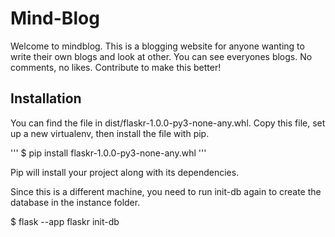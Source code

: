 # Mind-Blog

Welcome to mindblog. This is a blogging website for anyone wanting to write their own blogs and look at other. You can see everyones blogs. No comments, no likes. Contribute to make this better!

## Installation


You can find the file in dist/flaskr-1.0.0-py3-none-any.whl. 
Copy this file, set up a new virtualenv, then install the file with pip.

'''
$ pip install flaskr-1.0.0-py3-none-any.whl
'''

Pip will install your project along with its dependencies.

Since this is a different machine, you need to run init-db again to create the database in the instance folder.

$ flask --app flaskr init-db
